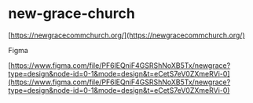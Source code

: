 # new-grace-church

[https://newgracecommchurch.org/](https://newgracecommchurch.org/)

Figma

[https://www.figma.com/file/PF6lEQniF4GSRShNoXB5Tx/newgrace?type=design&node-id=0-1&mode=design&t=eCetS7eV0ZXmeRVi-0](https://www.figma.com/file/PF6lEQniF4GSRShNoXB5Tx/newgrace?type=design&node-id=0-1&mode=design&t=eCetS7eV0ZXmeRVi-0)

